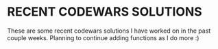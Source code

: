 # RECENT CODEWARS SOLUTIONS

These are some recent codewars solutions I have worked on in the past couple weeks. Planning to continue adding functions as I do more :)